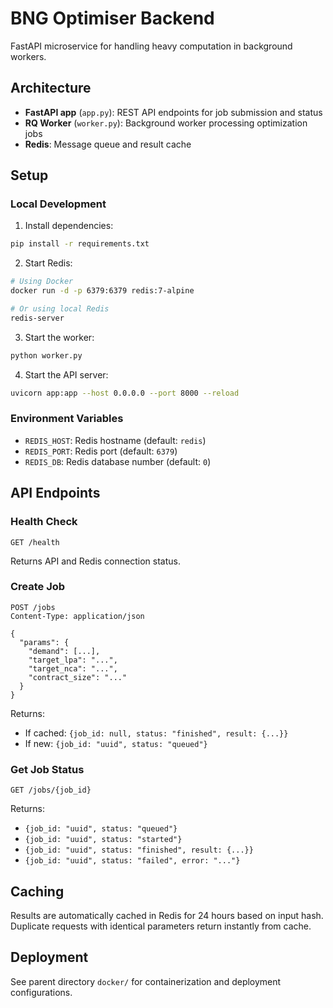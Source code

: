 # BNG Optimiser Backend

FastAPI microservice for handling heavy computation in background workers.

## Architecture

- **FastAPI app** (`app.py`): REST API endpoints for job submission and status
- **RQ Worker** (`worker.py`): Background worker processing optimization jobs
- **Redis**: Message queue and result cache

## Setup

### Local Development

1. Install dependencies:
```bash
pip install -r requirements.txt
```

2. Start Redis:
```bash
# Using Docker
docker run -d -p 6379:6379 redis:7-alpine

# Or using local Redis
redis-server
```

3. Start the worker:
```bash
python worker.py
```

4. Start the API server:
```bash
uvicorn app:app --host 0.0.0.0 --port 8000 --reload
```

### Environment Variables

- `REDIS_HOST`: Redis hostname (default: `redis`)
- `REDIS_PORT`: Redis port (default: `6379`)
- `REDIS_DB`: Redis database number (default: `0`)

## API Endpoints

### Health Check
```http
GET /health
```

Returns API and Redis connection status.

### Create Job
```http
POST /jobs
Content-Type: application/json

{
  "params": {
    "demand": [...],
    "target_lpa": "...",
    "target_nca": "...",
    "contract_size": "..."
  }
}
```

Returns:
- If cached: `{job_id: null, status: "finished", result: {...}}`
- If new: `{job_id: "uuid", status: "queued"}`

### Get Job Status
```http
GET /jobs/{job_id}
```

Returns:
- `{job_id: "uuid", status: "queued"}`
- `{job_id: "uuid", status: "started"}`
- `{job_id: "uuid", status: "finished", result: {...}}`
- `{job_id: "uuid", status: "failed", error: "..."}`

## Caching

Results are automatically cached in Redis for 24 hours based on input hash.
Duplicate requests with identical parameters return instantly from cache.

## Deployment

See parent directory `docker/` for containerization and deployment configurations.

